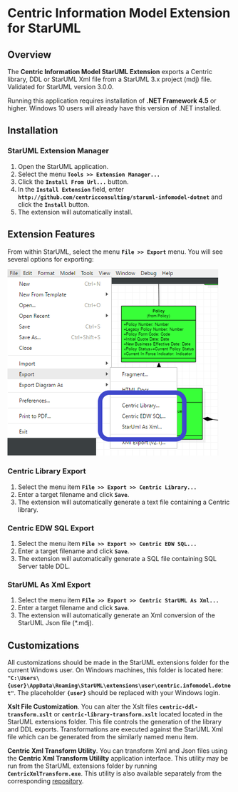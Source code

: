 # Centric Information Model Extension for StarUML
## Overview
The **Centric Information Model StarUML Extension** exports a Centric library, DDL or StarUML Xml file from a StarUML 3.x project (mdj) file. Validated for StarUML version 3.0.0.

Running this application requires installation of **.NET Framework 4.5** or higher. Windows 10 users will already have this version of .NET installed.

## Installation
### StarUML Extension Manager
1. Open the StarUML application.
2. Select the menu **`Tools >> Extension Manager...`**
3. Click the **`Install From Url...`** button.
4. In the **`Install Extension`** field, enter **`http://github.com/centricconsulting/staruml-infomodel-dotnet`** and click the **`Install`** button.
5. The extension will automatically install.

## Extension Features
From within StarUML, select the menu **`File >> Export`** menu. You will see several options for exporting:

![alt text](https://github.com/centricconsulting/staruml-infomodel-dotnet/blob/master/menus/screenshot.png "StarUML Export Menu")

### Centric Library Export
1. Select the menu item **`File >> Export >> Centric Library...`**
2. Enter a target filename and click **`Save`**.
3. The extension will automatically generate a text file containing a Centric library.

### Centric EDW SQL Export
1. Select the menu item **`File >> Export >> Centric EDW SQL...`**
2. Enter a target filename and click **`Save`**.
3. The extension will automatically generate a SQL file containing SQL Server table DDL.

### StarUML As Xml Export
1. Select the menu item **`File >> Export >> Centric StarUML As Xml...`**
2. Enter a target filename and click **`Save`**.
3. The extension will automatically generate an Xml conversion of the StarUML Json file (*.mdj).

## Customizations
All customizations should be made in the StarUML extensions folder for the current Windows user. On Windows machines, this folder is located here: **`"C:\Users\{user}\AppData\Roaming\StarUML\extensions\user\centric.infomodel.dotnet"`**. The placeholder **`{user}`** should be replaced with your Windows login.

**Xslt File Customization**. You can alter the Xslt files **`centric-ddl-transform.xslt`** or **`centric-library-transform.xslt`** located located in the StarUML extensions folder. This file controls the generation of the library and DDL exports. Transformations are executed against the StarUML Xml file which can be generated from the similarly named menu item.

**Centric Xml Transform Utility**. You can transform Xml and Json files using the **Centric Xml Transform Utililty** application interface. This utility may be run from the StarUML extensions folder by running **`CentricXmlTransform.exe`**. This utility is also available separately from the corresponding [repository](https://github.com/centricconsulting/xml-transform-app).